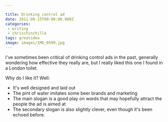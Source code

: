 ```yaml
---

title: Drinking control ad
date: 2011-08-15T00:00:00.000Z
categories:
 - writing
 - chrischinchilla
tags: greatidea
image: images/IMG_0599.jpg
---
```


I've sometimes been critical of drinking control ads in the past, generally wondering how effective they really are, but I really liked this one I found in a London toilet.

Why do I like it? Well:

- It's well designed and laid out
- The pint of water imitates some beer brands and marketing
- The main slogan is a good play on words that may hopefully attract the people the ad is aimed at
- The secondary slogan is also slightly clever, even though it's been echoed before.

